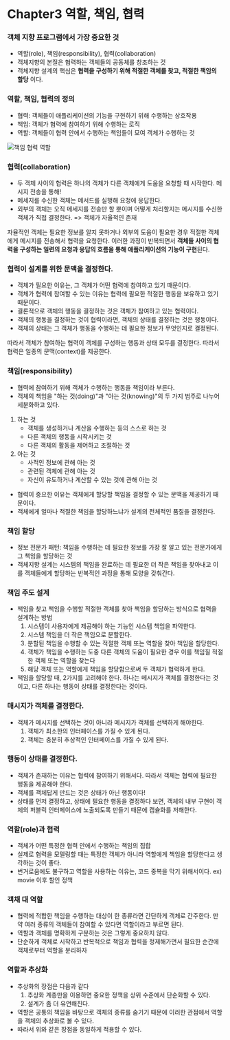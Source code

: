 Chapter3 역할, 책임, 협력
=======================

### 객체 지향 프로그램에서 가장 중요한 것
- 역할(role), 책임(responsibility), 협력(collaboration)
- 객체지향의 본질은 협력하는 객체들의 공동체를 창조하는 것 
- 객체지향 설계의 핵심은 **협력을 구성하기 위해 적절한 객체를 찾고, 적절한 책임의 할당** 이다.

### 역할,  책임, 협력의 정의
- 협력: 객체들이 애플리케이션의 기능을 구현하기 위해 수행하는 상호작용
- 책임: 객체가 협력에 참여하기 위해 수행하는 로직
- 역할: 객체들이 협력 안에서 수행하는 책임들이 모여 객체가 수행하는 것

![책임 협력 역할](https://user-images.githubusercontent.com/90598930/148007597-a5258ec0-e2cc-4329-b4b1-430afb128e72.jpeg)

### 협력(collaboration)
- 두 객체 사이의 협력은 하나의 객체가 다른 객체에게 도움을 요청할 때 시작한다. 메시지 전송을 통해! 
- 메세지를 수신한 객체는 메서드를 실행해 요청에 응답한다.
- 외부의 객체는 오직 메세지를 전송만 할 뿐이며 어떻게 처리할지는 메시지를 수신한 객체가 직접 결정한다. => 객체가 자율적인 존재


자율적인 객체는 필요한 정보를 알지 못하거나 외부의 도움이 필요한 경우 적절한 객체에게 메시지를 전송해서 협력을 요청한다.
이러한 과정이 반복되면서 **객체들 사이의 협력을 구성하는 일련의 요청과 응답의 흐름을 통해 애플리케이션의 기능이 구현**된다.

### 협력이 설계를 위한 문맥을 결정한다. 
- 객체가 필요한 이유는, 그 객체가 어떤 협력에 참여하고 있기 때문이다. 
- 객체가 협력에 참여할 수 있는 이유는 협력에 필요한 적절한 행동을 보유하고 있기 때문이다.
- 결론적으로 객체의 행동을 결정하는 것은 객체가 참여하고 있는 협력이다. 
- 객체의 행동을 결정하는 것이 협력이라면, 객체의 상태를 결정하는 것은 행동이다. 
- 객체의 상태는 그 객체가 행동을 수행하는 데 필요한 정보가 무엇인지로 결정된다.

따라서 객체가 참여하는 협력이 객체를 구성하는 행동과 상태 모두를 결정한다. 따라서 협력은 일종의 문맥(context)를 제공한다. 


### 책임(responsibility)
- 협력에 참여하기 위해 객체가 수행하는 행동을 책임이라 부른다.
- 객체의 책임을  "하는 것(doing)"과 "아는 것(knowing)"의 두 가지 범주로 나누어 세분화하고 있다.
1. 하는 것
    - 객체를 생성하거나 계산을 수행하는 등의 스스로 하는 것
    - 다른 객체의 행동을 시작시키는 것
    - 다른 객체의 활동을 제어하고 조절하는 것
2. 아는 것
    - 사적인 정보에 관해 아는 것
    - 관련된 객체에 관해 아는 것
    - 자신이 유도하거나 계산할 수 있는 것에 관해 아는 것
- 협력이 중요한 이유는 객체에게 할당할 책임을 결정할 수 있는 문맥을 제공하기 때문이다. 
- 객체에게 얼마나 적절한 책임을 할당하느냐가 설계의 전체적인 품질을 결정한다. 

### 책임 할당
- 정보 전문가 패턴: 책임을 수행하는 데 필요한 정보를 가장 잘 알고 있는 전문가에게 그 책임을 할당하는 것
- 객체지향 설계는 시스템의 책임을 완료하는 데 필요한 더 작은 책임을 찾아내고 이를 객체들에게 할당하는 반복적인 과정을 통해 모양을 갖춰간다.

### 책임 주도 설계
- 책임을 찾고 책임을 수행할 적절한 객체를 찾아 책임을 할당하는 방식으로 협력을 설계하는 방법
    1) 시스템이 사용자에게 제공해야 하는 기능인 시스템 책임을 파악한다.
    2) 시스템 책임을 더 작은 책임으로 분할한다.
    3) 분할된 책임을 수행할 수 있는 적절한 객체 또는 역할을 찾아 책임을 할당한다. 
    4) 객체가 책임을 수행하는 도중 다른 객체의 도움이 필요한 경우 이를 책임질 적절한 객체 또는 역할을 찾는다
    5) 해당 객체 또는 역할에게 책임을 할당함으로써 두 객체가 협력하게 한다. 
- 책임을 할당할 때, 2가지를 고려해야 한다. 하나는 메시지가 객체를 결정한다는 것이고, 다른 하나는 행동이 상태를 결정한다는 것이다.


### 매시지가 객체를 결정한다. 
- 객체가 메시지를 선택하는 것이 아니라 메시지가 객체를 선택하게 해야한다. 
  1) 객체가 최소한의 인터페이스를 가질 수 있게 된다. 
  2) 객체는 충분히 추상적인 인터페이스를 가질 수 있게 된다. 


### 행동이 상태를 결정한다. 
- 객체가 존재하는 이유는 협력에 참여하기 위해서다. 따라서 객체는 협력에 필요한 행동을 제공해야 한다. 
- 객체를 객체답게 만드는 것은 상태가 아닌 행동이다! 
- 상태를 먼저 결정하고, 상태에 필요한 행동을 결정하다 보면, 객체의 내부 구현이 객체의 퍼블릭 인터페이스에 노출되도록 만들기 때문에 캡슐화를 저해한다.

### 역할(role)과 협력
- 객체가 어떤 특정한 협력 안에서 수행하는 책임의 집합
- 실제로 협력을 모델링할 때는 특정한 객체가 아니라 역할에게 책임을 할당한다고 생각하는 것이 좋다. 
- 번거로움에도 불구하고 역할을 사용하는 이유는, 코드 중복을 막기 위해서이다. ex) movie 이후 할인 정책

### 객채 대 역할
- 협력에 적합한 책임을 수행하는 대상이 한 종류라면 간단하게 객체로 간주한다. 만약 여러 종류의 객체들이 참여할 수 있다면 역할이라고 부르면 된다. 
- 역할과 객체를 명확하게 구분하는 것은 그렇게 중요하지 않다.
- 단순하게 객체로 시작하고 반복적으로 책임과 협력을 정제해가면서 필요한 순간에 객체로부터 역할을 분리하자 


### 역할과 추상화
- 추상화의 장점은 다음과 같다
    1) 추상화 계층만을 이용하면 중요한 정책을 상위 수준에서 단순화할 수 있다.
    2) 설계가 좀 더 유연해진다. 
- 역할은 공통의 책임을 바탕으로 객체의 종류를 숨기기 때문에 이러한 관점에서 역할을 객체의 추상화로 볼 수 있다. 
- 따라서 위와 같은 장점을 동일하게 적용할 수 있다. 
